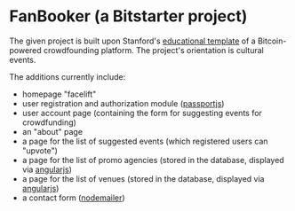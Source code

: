 # FanBooker (a Bitstarter project)

The given project is built upon Stanford's [educational template](https://github.com/startup-class/bitstarter-leaderboard) of a Bitcoin-powered crowdfounding platform. The project's orientation is cultural events.

The additions currently include:
- homepage "facelift"
- user registration and authorization module ([passportjs](http://passportjs.org/))
- user account page (containing the form for suggesting events for crowdfunding)
- an "about" page
- a page for the list of suggested events (which registered users can "upvote")
- a page for the list of promo agencies (stored in the database, displayed via [angularjs](http://angularjs.org/))
- a page for the list of venues (stored in the database, displayed via [angularjs](http://angularjs.org/))
- a contact form ([nodemailer](https://github.com/andris9/nodemailer))